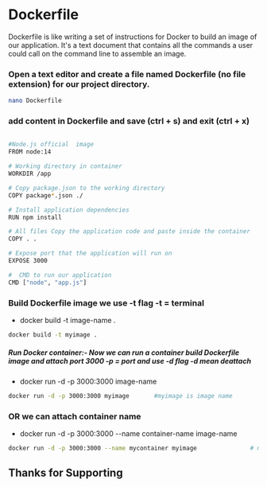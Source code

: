 # Dockerfile
Dockerfile is like writing a set of instructions for Docker to build an image of our application. 
It's a text document that contains all the commands a user could call on the command line to assemble an image.

### Open a text editor and create a file named Dockerfile (no file extension) for our project directory.
```sh
nano Dockerfile
```
### add content in Dockerfile and save (ctrl + s) and exit (ctrl + x)

```sh

#Node.js official  image
FROM node:14

# Working directory in container
WORKDIR /app

# Copy package.json to the working directory
COPY package*.json ./

# Install application dependencies
RUN npm install

# All files Copy the application code and paste inside the container
COPY . .

# Expose port that the application will run on
EXPOSE 3000

#  CMD to run our application
CMD ["node", "app.js"]

```

### Build Dockerfile image we use -t flag -t = terminal

- docker build -t image-name . 

```sh
docker build -t myimage .
```

##### Run Docker container:- Now we can run a container build Dockerfile image and attach port 3000 -p = port and use -d flag -d mean deattach 

- docker run -d -p 3000:3000 image-name 

```sh
docker run -d -p 3000:3000 myimage       #myimage is image name
```            
### OR we can attach container name 

- docker run -d -p 3000:3000 --name container-name image-name 

```sh
docker run -d -p 3000:3000 --name mycontainer myimage               # mycontainer is container name, myimage is image name 
```


## Thanks for Supporting
